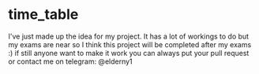 # time_table
I've just made up the idea for my project. It has a lot of workings to do but my exams are near so I think this project will be completed after my exams :) if still anyone want to make it work you can always put your pull request or contact me on telegram: @elderny1
